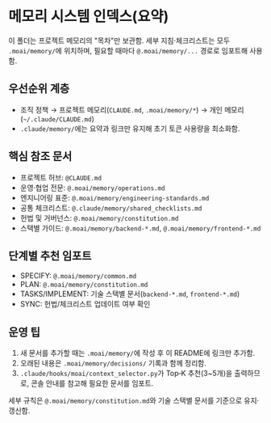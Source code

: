 # 메모리 시스템 인덱스(요약)

이 폴더는 프로젝트 메모리의 "목차"만 보관함. 세부 지침·체크리스트는 모두 `.moai/memory/`에 위치하며, 필요할 때마다 `@.moai/memory/...` 경로로 임포트해 사용함.

## 우선순위 계층
- 조직 정책 → 프로젝트 메모리(`CLAUDE.md`, `.moai/memory/*`) → 개인 메모리(`~/.claude/CLAUDE.md`)
- `.claude/memory/`에는 요약과 링크만 유지해 초기 토큰 사용량을 최소화함.

## 핵심 참조 문서
- 프로젝트 허브: `@CLAUDE.md`
- 운영·협업 전문: `@.moai/memory/operations.md`
- 엔지니어링 표준: `@.moai/memory/engineering-standards.md`
- 공통 체크리스트: `@.claude/memory/shared_checklists.md`
- 헌법 및 거버넌스: `@.moai/memory/constitution.md`
- 스택별 가이드: `@.moai/memory/backend-*.md`, `@.moai/memory/frontend-*.md`

## 단계별 추천 임포트
- SPECIFY: `@.moai/memory/common.md`
- PLAN: `@.moai/memory/constitution.md`
- TASKS/IMPLEMENT: 기술 스택별 문서(`backend-*.md`, `frontend-*.md`)
- SYNC: 헌법/체크리스트 업데이트 여부 확인

## 운영 팁
1. 새 문서를 추가할 때는 `.moai/memory/`에 작성 후 이 README에 링크만 추가함.
2. 오래된 내용은 `.moai/memory/decisions/` 기록과 함께 정리함.
3. `.claude/hooks/moai/context_selector.py`가 Top‑K 추천(3~5개)을 출력하므로, 콘솔 안내를 참고해 필요한 문서를 임포트.

세부 규칙은 `@.moai/memory/constitution.md`와 기술 스택별 문서를 기준으로 유지·갱신함.
